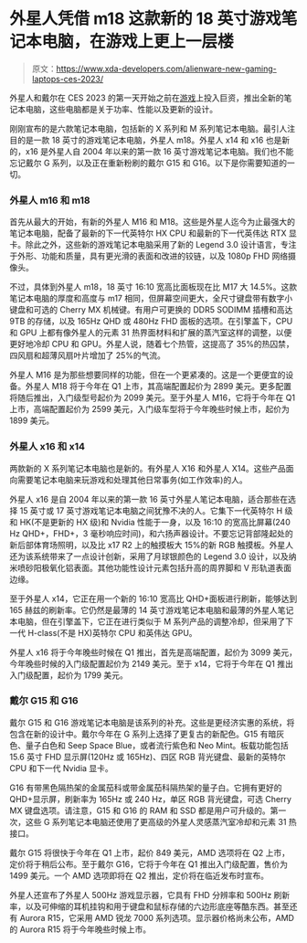 # 外星人凭借 m18 这款新的 18 英寸游戏笔记本电脑，在游戏上更上一层楼

> 原文：<https://www.xda-developers.com/alienware-new-gaming-laptops-ces-2023/>

外星人和戴尔在 CES 2023 的第一天开始之前在[游戏](https://www.xda-developers.com/best-gaming-laptops/)上投入巨资，推出全新的笔记本电脑，这些电脑都是关于功率、性能以及更新的设计。

刚刚宣布的是六款笔记本电脑，包括新的 X 系列和 M 系列笔记本电脑。最引人注目的是一款 18 英寸的游戏笔记本电脑，外星人 m18。外星人 x14 和 x16 也是新的，x16 是外星人自 2004 年以来的第一款 16 英寸游戏笔记本电脑。我们也不能忘记戴尔 G 系列，以及正在重新粉刷的戴尔 G15 和 G16。以下是你需要知道的一切。

### 外星人 m16 和 m18

首先从最大的开始，有新的外星人 M16 和 M18。这些是外星人迄今为止最强大的笔记本电脑，配备了最新的下一代英特尔 HX CPU 和最新的下一代英伟达 RTX 显卡。除此之外，这些新的游戏笔记本电脑采用了新的 Legend 3.0 设计语言，专注于外形、功能和质量，具有更光滑的表面和改进的铰链，以及 1080p FHD 网络摄像头。

不过，具体到外星人 m18，18 英寸 16:10 宽高比面板现在比 M17 大 14.5%。这款笔记本电脑的厚度和高度与 m17 相同，但屏幕空间更大，全尺寸键盘带有数字小键盘和可选的 Cherry MX 机械键。有用户可更换的 DDR5 SODIMM 插槽和高达 9TB 的存储，以及 165Hz QHD 或 480Hz FHD 面板的选项。在引擎盖下，CPU 和 GPU 上都有像外星人的元素 31 热界面材料和扩展的蒸汽室这样的调整，以便更好地冷却 CPU 和 GPU。外星人说，随着七个热管，这提高了 35%的热囚禁，四风扇和超薄风扇叶片增加了 25%的气流。

外星人 M16 是为那些想要同样的功能，但在一个更紧凑的。这是一个更便宜的设备。外星人 M18 将于今年在 Q1 上市，其高端配置起价为 2899 美元。更多配置将随后推出，入门级型号起价为 2099 美元。至于外星人 M16，它将于今年在 Q1 上市，高端配置起价为 2599 美元，入门级车型将于今年晚些时候上市，起价为 1899 美元。

### 外星人 x16 和 x14

两款新的 X 系列笔记本电脑也是新的。有外星人 X16 和外星人 X14。这些产品面向需要笔记本电脑来玩游戏和处理其他日常事务(如工作效率)的人。

外星人 x16 是自 2004 年以来的第一款 16 英寸外星人笔记本电脑，适合那些在选择 15 英寸或 17 英寸游戏笔记本电脑之间犹豫不决的人。它集下一代英特尔 H 级和 HK(不是更新的 HX 级)和 Nvidia 性能于一身，以及 16:10 的宽高比屏幕(240 Hz QHD+，FHD+，3 毫秒响应时间)，和六扬声器设计。不要忘记背部隆起处的新后部体育场照明，以及比 x17 R2 上的触摸板大 15%的新 RGB 触摸板。外星人还为该系统带来了一点设计创新，采用了月球银颜色的 Legend 3.0 设计，以及纳米喷砂阳极氧化铝表面。其他功能性设计元素包括升高的周界脚和 V 形轨道表面边缘。

至于外星人 x14，它正在用一个新的 16:10 宽高比 QHD+面板进行刷新，能够达到 165 赫兹的刷新率。它仍然是最薄的 14 英寸游戏笔记本电脑和最薄的外星人笔记本电脑，但在引擎盖下，它正在进行类似于 M 系列产品的调整冷却，但采用了下一代 H-class(不是 HX)英特尔 CPU 和英伟达 GPU。

外星人 x16 将于今年晚些时候在 Q1 推出，首先是高端配置，起价为 3099 美元，今年晚些时候的入门级配置起价为 2149 美元。至于 x14，它将于今年在 Q1 推出入门级配置，起价为 1799 美元。

### 戴尔 G15 和 G16

戴尔 G15 和 G16 游戏笔记本电脑是该系列的补充。这些是更经济实惠的系统，将包含在新的设计中。戴尔今年在 G 系列上选择了更复古的新配色。G15 有暗灰色、量子白色和 Seep Space Blue，或者流行紫色和 Neo Mint。板载功能包括 15.6 英寸 FHD 显示屏(120Hz 或 165Hz)、四区 RGB 背光键盘、最新的英特尔 CPU 和下一代 Nvidia 显卡。

G16 有带黑色隔热架的金属茄科或带金属茄科隔热架的量子白。它拥有更好的 QHD+显示屏，刷新率为 165Hz 或 240 Hz，单区 RGB 背光键盘，可选 Cherry MX 键盘选项。请注意，G15 和 G16 的 RAM 和 SSD 都是用户可升级的。第一次，这些 G 系列笔记本电脑还使用了更高级的外星人灵感蒸汽室冷却和元素 31 热接口。

戴尔 G15 将很快于今年在 Q1 上市，起价 849 美元，AMD 选项将在 Q2 上市，定价将于稍后公布。至于戴尔 G16，它将于今年在 Q1 推出入门级配置，售价为 1499 美元。一个 AMD 选项即将在 Q2 推出，定价将在临近发布时宣布。

外星人还宣布了外星人 500Hz 游戏显示器，它具有 FHD 分辨率和 500Hz 刷新率，以及可伸缩的耳机挂钩和用于键盘和鼠标存储的六边形底座等酷东西。甚至还有 Aurora R15，它采用 AMD 锐龙 7000 系列选项。显示器价格尚未公布，AMD 的 Aurora R15 将于今年晚些时候上市。